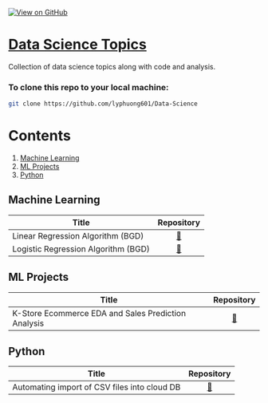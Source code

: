 [![View on GitHub](https://img.shields.io/badge/GitHub-View_on_GitHub-blue?logo=GitHub)](https://github.com/lyphuong601/Data-Science)  

# [Data Science Topics](https://github.com/lyphuong601/Data-Science)
Collection of data science topics along with code and analysis.

### To clone this repo to your local machine:
```bash
git clone https://github.com/lyphuong601/Data-Science
```

# Contents
1. [Machine Learning](#machine-learning)
2. [ML Projects](#ml-projects)
3. [Python](#python)



## Machine Learning

| Title        | Repository  |
| ------------- | :-----:|
| Linear Regression Algorithm (BGD) | [🔗](https://github.com/lyphuong601/Data-Science/tree/main/linear-regression-BGD-deployment)
| Logistic Regression Algorithm (BGD) | [🔗](https://github.com/lyphuong601/Data-Science/tree/main/customer-ads-click-prediction)


## ML Projects

| Title        | Repository  |
| ------------- | :-----:|
| K-Store Ecommerce EDA and Sales Prediction Analysis | [🔗](https://github.com/lyphuong601/Data-Science/tree/main/eCommerce-sales-analysis)

## Python

| Title        | Repository  |
| ------------- | :-----:|
| Automating import of CSV files into cloud DB | [🔗](https://github.com/lyphuong601/data-science/tree/main/automate-import-csv-to-aws)

